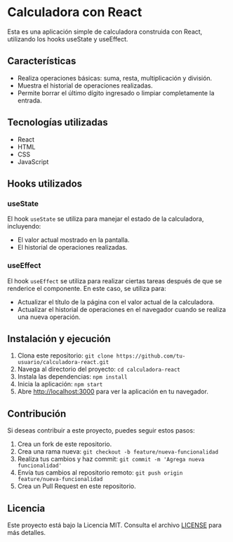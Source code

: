 # Calculadora con React

Esta es una aplicación simple de calculadora construida con React, utilizando los hooks useState y useEffect.

## Características

- Realiza operaciones básicas: suma, resta, multiplicación y división.
- Muestra el historial de operaciones realizadas.
- Permite borrar el último dígito ingresado o limpiar completamente la entrada.

## Tecnologías utilizadas

- React
- HTML
- CSS
- JavaScript

## Hooks utilizados

### useState

El hook `useState` se utiliza para manejar el estado de la calculadora, incluyendo:

- El valor actual mostrado en la pantalla.
- El historial de operaciones realizadas.

### useEffect

El hook `useEffect` se utiliza para realizar ciertas tareas después de que se renderice el componente. En este caso, se utiliza para:

- Actualizar el título de la página con el valor actual de la calculadora.
- Actualizar el historial de operaciones en el navegador cuando se realiza una nueva operación.

## Instalación y ejecución

1. Clona este repositorio: `git clone https://github.com/tu-usuario/calculadora-react.git`
2. Navega al directorio del proyecto: `cd calculadora-react`
3. Instala las dependencias: `npm install`
4. Inicia la aplicación: `npm start`
5. Abre [http://localhost:3000](http://localhost:3000) para ver la aplicación en tu navegador.

## Contribución

Si deseas contribuir a este proyecto, puedes seguir estos pasos:

1. Crea un fork de este repositorio.
2. Crea una rama nueva: `git checkout -b feature/nueva-funcionalidad`
3. Realiza tus cambios y haz commit: `git commit -m 'Agrega nueva funcionalidad'`
4. Envía tus cambios al repositorio remoto: `git push origin feature/nueva-funcionalidad`
5. Crea un Pull Request en este repositorio.

## Licencia

Este proyecto está bajo la Licencia MIT. Consulta el archivo [LICENSE](LICENSE) para más detalles.
